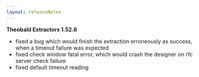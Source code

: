 ```yaml
---
layout: releaseNotes
---
```


**Theobald Extractors 1.52.6**

- fixed a bug which would finish the extraction erroneously as success, when a timeout failure was expected
- fixed check window fatal error, which would crash the designer on rfc server check failure
- fixed default timeout reading